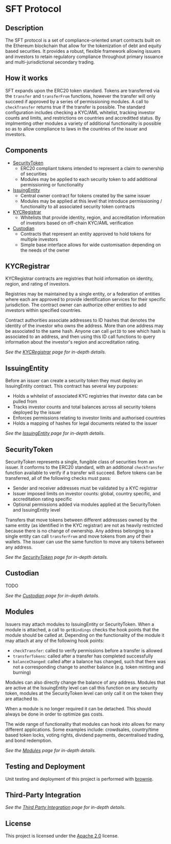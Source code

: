 # SFT Protocol

## Description

The SFT protocol is a set of compliance-oriented smart contracts built on the Ethereum blockchain that allow for the tokenization of debt and equity based securities. It provides a robust, flexible framework allowing issuers and investors to retain regulatory compliance throughout primary issuance and multi-jurisdictional secondary trading.

## How it works

SFT expands upon the ERC20 token standard. Tokens are transferred via the `transfer` and `transferFrom` functions, however the transfer will only succeed if approved by a series of permissioning modules. A call to `checkTransfer` returns true if the transfer is possible. The standard configuration includes checking a KYC/AML whitelist, tracking investor counts and limits, and restrictions on countries and accreditted status. By implmenting other modules a variety of additional functionality is possible so as to allow compliance to laws in the countries of the issuer and investors.

## Components

- [SecurityToken](contracts/SecurityToken.sol)
  - ERC20 compliant tokens intended to represent a claim to ownership of securities
  - Modules may be applied to each security token to add additional permissioning or functionality
- [IssuingEntity](contracts/IssuingEntity.sol)
  - Central owner contract for tokens created by the same issuer
  - Modules may be applied at this level that introduce permissioning / functionality to all associated security token contracts
- [KYCRegistrar](contracts/KYCRegistrar.sol)
  - Whitelists that provide identity, region, and accreditation information of investors based on off-chain KYC/AML verification
- [Custodian](contracts/Custodian.sol)
  - Contracts that represent an entity approved to hold tokens for multiple investors
  - Simple base interface allows for wide customisation depending on the needs of the owner

## KYCRegistrar

KYCRegistrar contracts are registries that hold information on identity, region, and rating of investors.

Registries may be maintained by a single entity, or a federation of entities where each are approved to provide identification services for their specific jurisdiction. The contract owner can authorize other entities to add investors within specified countries.

Contract authorities associate addresses to ID hashes that denotes the identity of the investor who owns the address. More than one address may be associated to the same hash. Anyone can call `getID` to see which hash is associated to an address, and then using this ID call functions to query information about the investor's region and accreditation rating.

*See the [KYCRegistrar](docs/kyc-registrar.md) page for in-depth details.*

## IssuingEntity

Before an issuer can create a security token they must deploy an IssuingEntity contract. This contract has several key purposes:

- Holds a whitelist of associated KYC registries that investor data can be pulled from
- Tracks investor counts and total balances across all security tokens deployed by the issuer
- Enforces permissions relating to investor limits and authorised countries
- Holds a mapping of hashes for legal documents related to the issuer

*See the [IssuingEntity](docs/issuing-entity.md) page for in-depth details.*

## SecurityToken

SecurityToken represents a single, fungible class of securities from an issuer. It conforms to the ERC20 standard, with an additional `checkTransfer` function available to verify if a transfer will succeed. Before tokens can be transferred, all of the following checks must pass:

- Sender and receiver addresses must be validated by a KYC registrar
- Issuer imposed limits on investor counts: global, country specific, and accreditation rating specific
- Optional permissions added via modules applied at the SecurityToken and IssuingEntity level

Transfers that move tokens between different addressses owned by the same entity (as identified in the KYC registrar) are not as heavily restricted because there is no change of ownership. Any address belonging to a single entity can call `transferFrom` and move tokens from any of their wallets. The issuer can use the same function to move any tokens between any address.

*See the [SecurityToken](docs/security-token.md) page for in-depth details.*

## Custodian

TODO

*See the [Custodian](docs/custodian.md) page for in-depth details.*

## Modules

Issuers may attach modules to IssuingEntity or SecurityToken. When a module is attached, a call to `getBindings` checks the hook points that the module should be called at. Depending on the functionality of the module it may attach at any of the following hook points:

- `checkTransfer`: called to verify permissions before a transfer is allowed
- `transferTokens`: called after a transfer has completed successfully
- `balanceChanged`: called after a balance has changed, such that there was not a corresponding change to another balance (e.g. token minting and burning)

Modules can also directly change the balance of any address. Modules that are active at the IssuingEntity level can call this function on any security token, modules at the SecurityToken level can only call it on the token they are attached to.

When a module is no longer required it can be detached. This should always be done in order to optimize gas costs.

The wide range of functionality that modules can hook into allows for many different applications. Some examples include: crowdsales, country/time based token locks, voting rights, dividend payments, decentralised trading, and bond redemption.

*See the [Modules](docs/modules.md) page for in-depth details.*

## Testing and Deployment

Unit testing and deployment of this project is performed with [brownie](https://github.com/iamdefinitelyahuman/brownie).

## Third-Party Integration

*See the [Third Party Integration](docs/third-party-integration.md) page for in-depth details.*

## License

This project is licensed under the [Apache 2.0](https://www.apache.org/licenses/LICENSE-2.0.html) license.
